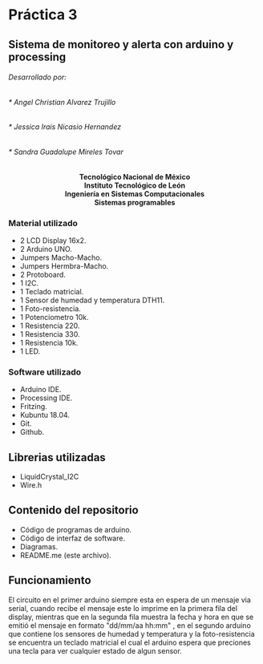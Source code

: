 # Práctica 3

## Sistema de monitoreo y alerta con arduino y processing

###### Desarrollado por:
###### * Angel Christian Alvarez Trujillo
###### * Jessica Irais Nicasio Hernandez
###### * Sandra Guadalupe Mireles Tovar

<center><b>
Tecnológico Nacional de México <br>
Instituto Tecnológico de León <br>
Ingeniería en Sistemas Computacionales <br>
Sistemas programables <br>
</b></center>

### Material utilizado

* 2 LCD Display 16x2.
* 2 Arduino UNO.
* Jumpers Macho-Macho.
* Jumpers Hermbra-Macho.
* 2 Protoboard.
* 1 I2C.
* 1 Teclado matricial.
* 1 Sensor de humedad y temperatura DTH11.
* 1 Foto-resistencia.
* 1 Potenciometro 10k.
* 1 Resistencia 220.
* 1 Resistencia 330.
* 1 Resistencia 10k.
* 1 LED.

### Software utilizado

* Arduino IDE.
* Processing IDE.
* Fritzing.
* Kubuntu 18.04.
* Git.
* Github.

## Librerias utilizadas

* LiquidCrystal_I2C
* Wire.h

## Contenido del repositorio

* Código de programas de arduino.
* Código de interfaz de software.
* Diagramas.
* README.me (este archivo).

## Funcionamiento

El circuito en el primer arduino siempre esta en espera de un mensaje via serial, cuando recibe el mensaje este lo imprime en la primera fila del display, mientras que en la segunda fila muestra la fecha y hora en que se emitió el mensaje en formato "dd/mm/aa hh:mm" , en el segundo arduino que contiene los sensores de humedad y temperatura y la foto-resistencia se encuentra un teclado matricial el cual el arduino espera que preciones una tecla para ver cualquier estado de algun sensor.